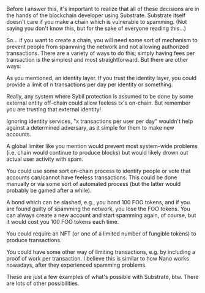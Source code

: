 Before I answer this, it's important to realize that all of these decisions are in the hands of the blockchain developer using Substrate. Substrate itself doesn't care if you make a chain which is vulnerable to spamming. (Not saying you don't know this, but for the sake of everyone reading this...)

So... if you want to create a chain, you will need some sort of mechanism to prevent people from spamming the network and not allowing authorized transactions. There are a variety of ways to do this; simply having fees per transaction is the simplest and most straightforward. But there are other ways:

As you mentioned, an identity layer. If you trust the identity layer, you could provide a
limit of n transactions per day per identity or something.

Really, any system where Sybil protection is assumed to be done by some external entity off-chain could allow feeless tx's on-chain. But remember you are trusting that external identity!

Ignoring identity services, "x transactions per user per day" wouldn't help against a determined adversary, as it simple for them to make new accounts.

A global limiter like you mention would prevent most system-wide problems (i.e. chain would continue to produce blocks) but would likely drown out actual user activity with spam.

You could use some sort on-chain process to identity people or vote that accounts can/cannot have feeless transactions. This could be done manually or via some sort of automated process (but the latter would probably be gamed after a while).

A bond which can be slashed, e.g., you bond 100 FOO tokens, and if you are found guilty of spamming the network, you lose the FOO tokens. You can always create a new account and start spamming again, of course, but it would cost you 100 FOO tokens each time.

You could require an NFT (or one of a limited number of fungible tokens) to produce transactions.

You could have some other way of limiting transactions, e.g. by including a proof of work per transaction. I believe this is similar to how Nano works nowadays, after they experienced spamming problems.

These are just a few examples of what's possible with Substrate, btw. There are lots of other possibilities.